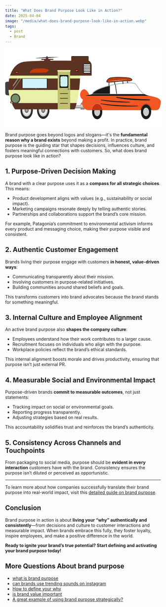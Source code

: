 ```yaml
---
title: "What Does Brand Purpose Look Like in Action?"
date: 2025-04-04
image: "/media/what-does-brand-purpose-look-like-in-action.webp"
tags:
  - post
  - Brand
---
```


![What Does Brand Purpose Look Like in Action?](/media/what-does-brand-purpose-look-like-in-action.webp)

Brand purpose goes beyond logos and slogans—it's the **fundamental reason why a brand exists** beyond making a profit. In practice, brand purpose is the guiding star that shapes decisions, influences culture, and fosters meaningful connections with customers. So, what does brand purpose look like in action?

## 1. Purpose-Driven Decision Making

A brand with a clear purpose uses it as a **compass for all strategic choices**. This means:

- Product development aligns with values (e.g., sustainability or social impact).
- Marketing campaigns resonate deeply by telling authentic stories.
- Partnerships and collaborations support the brand’s core mission.

For example, Patagonia’s commitment to environmental activism informs every product and messaging choice, making their purpose visible and consistent.

## 2. Authentic Customer Engagement

Brands living their purpose engage with customers **in honest, value-driven ways**:

- Communicating transparently about their mission.
- Involving customers in purpose-related initiatives.
- Building communities around shared beliefs and goals.

This transforms customers into brand advocates because the brand stands for something meaningful.

## 3. Internal Culture and Employee Alignment

An active brand purpose also **shapes the company culture**:

- Employees understand how their work contributes to a larger cause.
- Recruitment focuses on individuals who align with the purpose.
- Workplace policies reflect the brand’s ethical standards.

This internal alignment boosts morale and drives productivity, ensuring that purpose isn’t just external PR.

## 4. Measurable Social and Environmental Impact

Purpose-driven brands **commit to measurable outcomes**, not just statements:

- Tracking impact on social or environmental goals.
- Reporting progress transparently.
- Adjusting strategies based on real results.

This accountability solidifies trust and reinforces the brand’s authenticity.

## 5. Consistency Across Channels and Touchpoints

From packaging to social media, purpose should be **evident in every interaction** customers have with the brand. Consistency ensures the purpose isn’t diluted or perceived as opportunistic.

---

To learn more about how companies successfully translate their brand purpose into real-world impact, visit this [detailed guide on brand purpose](https://supertotallyawesome.com/posts/brand-purpose).

## Conclusion

Brand purpose in action is about **living your “why” authentically and consistently**—from decisions and culture to customer interactions and measurable impact. When brands embrace this fully, they foster loyalty, inspire employees, and make a positive difference in the world.

**Ready to ignite your brand’s true potential? Start defining and activating your brand purpose today!**

## More Questions About brand purpose

- [what is brand purpose](/posts/what-is-brand-purpose)
- [can brands use trending sounds on instagram](/posts/can-brands-use-trending-sounds-on-instagram)
- [How to define your why](/posts/how-to-define-your-why)
- [is brand value important](/posts/is-brand-value-important)
- [A great example of using brand purpose strategically?](/posts/a-great-example-of-using-brand-purpose-strategical)
